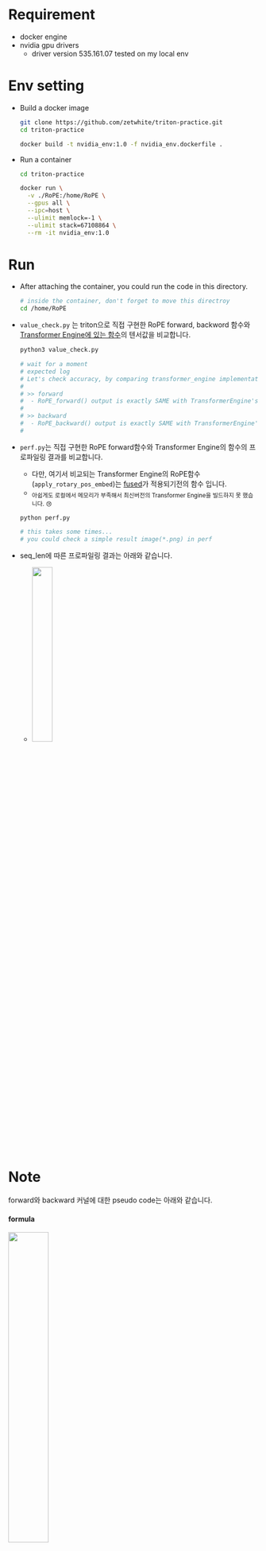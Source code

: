 

# Requirement
* docker engine
* nvidia gpu drivers
  * driver version 535.161.07 tested on my local env

# Env setting

* Build a docker image
  ```bash
  git clone https://github.com/zetwhite/triton-practice.git 
  cd triton-practice
  
  docker build -t nvidia_env:1.0 -f nvidia_env.dockerfile .
  ```

* Run a container
  ```bash
  cd triton-practice
  
  docker run \
    -v ./RoPE:/home/RoPE \
    --gpus all \
    --ipc=host \
    --ulimit memlock=-1 \
    --ulimit stack=67108864 \
    --rm -it nvidia_env:1.0
  ```

# Run
* After attaching the container, you could run the code in this directory.
   ```bash
   # inside the container, don't forget to move this directroy 
   cd /home/RoPE
   ```

* `value_check.py` 는 triton으로 직접 구현한 RoPE forward, backword 함수와 [Transformer Engine에 있는 함수](https://github.com/NVIDIA/TransformerEngine/blob/5b90b7f5ed67b373bc5f843d1ac3b7a8999df08e/transformer_engine/pytorch/attention.py#L1037-L1078)의 텐서값을 비교합니다. 
    ```bash
    python3 value_check.py

    # wait for a moment
    # expected log
    # Let's check accuracy, by comparing transformer_engine implementation and my own kernel :D
    #
    # >> forward
    #  - RoPE_forward() output is exactly SAME with TransformerEngine's
    #
    # >> backward
    #  - RoPE_backward() output is exactly SAME with TransformerEngine's
    # 
    ``` 

* `perf.py`는 직접 구현한 RoPE forward함수와 Transformer Engine의 함수의 프로파일링 결과를 비교합니다.
    * 다만, 여기서 비교되는 Transformer Engine의 RoPE함수(`apply_rotary_pos_embed`)는 [fused](https://github.com/NVIDIA/TransformerEngine/commit/6c1a8bb5dffbce386380f8e5a12c45f7032d9b76#diff-8215778f23231390f7e41e1339eed64843646d7aba265b8dbf3d68a76c1a647f)가 적용되기전의 함수 입니다.
    * <sub> 아쉽게도 로컬에서 메모리가 부족해서 최신버전의 Transformer Engine을 빌드하지 못 했습니다. 😢 </sub>  
    ``` bash 
    python perf.py
    
    # this takes some times... 
    # you could check a simple result image(*.png) in perf
    ```

* seq_len에 따른 프로파일링 결과는 아래와 같습니다. 
  * <img src="https://github.com/zetwhite/triton-practice/assets/61981457/bb6b90b2-eb28-4328-a73e-72a32640d6b0" width="30%">


# Note 
forward와 backward 커널에 대한 pseudo code는 아래와 같습니다. 

#### formula  



<img src="https://github.com/zetwhite/triton-practice/assets/61981457/9ca4e6ae-7667-4b4c-9ccd-23b741860278" width="40%"> 

<sub> from ROFORMER: ENHANCED TRANSFORMER WITH ROTARY POSITION EMBEDDING, https://arxiv.org/pdf/2104.09864.pdf </sub>

* ⚠️ 위 수식에서는 `(x_n, x_n+1)` element를 `m*theta`만큼 rotate하고 있지만, Transformer Engine에서는 메모리 interleaving을 줄이기 위해 (`x_n`, `x_n + d/2`) element를 rotate하는 방식을 취하고 있습니다. 

#### forward 
```python 
# 커널이 실행되기전에 다음과 같은 tensor들이 준비되어 있다고 가정 
# in_tesor   (shape = (seq_len, batch, n_head, dim_head))  
# freq       (shape = (seq, 1, 1, dim_head // 2)),        ; 미리 계산해둔 (m x theta) array 
# out_tensor (shape = (seq_len, batch, n_head, dim_head)) ; output tensor가 저장될 위치 

# 최대 a*b*c개 병렬 수행
a, b, c = select based on tl.program_id()

# load 
in_first_half = LOAD(in_tensor[a, b, c, :dim//2])
in_second_half = LOAD(in_tensor[a, b, c, dim//2:])
freq = LOAD(freq[a, 1, 1, :])

# compute
first_out = in_first_half * cos(freq) - in_second_half * sin(freq)
second_out = in_second_half * sin(freq) + in_second_half * cos(freq)

#store
STORE(first_out, out_tensor[a, b, c, :dim//2])
STORE(second_out, out_tensor[a, b, c, dim//2:])
```


#### backward
```python 
# 커널이 실행되기전에 다음과 같은 tensor들이 준비되어 있다고 가정
# in_grad_tesor   (shape = (seq_len, batch, n_head, dim_head))  
# freq            (shape = (seq, 1, 1, dim_head // 2)),        ; 미리 계산해둔 (m x theta) array 
# out_grad_tensor (shape = (seq_len, batch, n_head, dim_head)) ; output tensor가 저장될 위치 

# 최대 a*b*c개 병렬 수행 
a, b, c = select based on tl.program_id() 

# load 
in_first_half = LOAD(in_grad_tensor[a, b, c, :dim//2])
in_second_half = LOAD(in_grad_tensor[a, b, c, dim//2:])
freq = LOAD(freq[a, 1, 1, :])

# compute
out_grad_first = in_first_half * cos(freq) + in_second_half * sin(freq)
out_grad_second  = -in_first_half * sin(freq) + in_second_half * cos(freq)

#store
STORE(out_grad_first, out_grad_tensor[a, b, c, :dim//2])
STORE(out_grad_second, out_grad_tensor[a, b, c, dim//2:])
``` 

